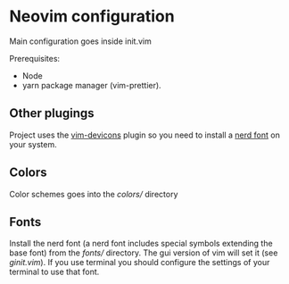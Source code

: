 # Neovim configuration

Main configuration goes inside init.vim

Prerequisites: 
- Node
- yarn package manager (vim-prettier).


## Other plugings

Project uses the [vim-devicons](https://github.com/ryanoasis/vim-devicons) plugin so you need to install a [nerd font](https://github.com/ryanoasis/nerd-fonts#font-patcher) on your system.

## Colors
Color schemes goes into the _colors/_ directory

## Fonts

Install the nerd font (a nerd font includes special symbols extending the base font) from the _fonts/_ directory. The gui version of vim will set it (see _ginit.vim_). If you use terminal you should configure the settings of your terminal to use that font.
